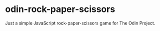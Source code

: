 # odin-rock-paper-scissors

Just a simple JavaScript rock-paper-scissors game for The Odin Project.
